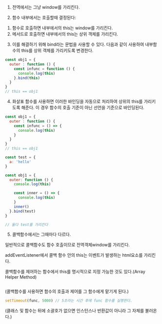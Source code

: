 1. 전역에서는 그냥 window를 가리킨다.

2. 함수 내부에서는 호출할때 결정된다: 
  1) 함수로 호출하면 내부에서의 this는 window를 가리킨다.
  2) 메서드로 호출하면 내부에서의 this는 상위 객체를 가리킨다.

3. 이를 해결하기 위해 bind라는 문법을 사용할 수 있다. 다음과 같이 사용하여 내부함수의 this를 상위 객체를 가리키도록 변경한다.

```javascript
const obj1 = {
  outer : function () {
    const infunc = function () {
      console.log(this)
    }.bind(this)
  }
}
// this == obj1
```

4. 화살표 함수를 사용하면 이러한 바인딩을 자동으로 처리하여 상위의 this를 가리키도록 해준다. 이 경우 함수의 호출 기준이 아닌 선언을 기준으로 바인딩된다.

```javascript
const obj1 = {
  outer : function () {
    const infunc = () => {
      console.log(this)
    }
  }
}
// this == obj1
```

```javascript
const test = {
  a: 'hello'
}

const obj1 = {
  outer: function () {
    console.log(this)

    const inner = () => {
      console.log(this)
    }
    inner()
  }.bind(test)
}

// 둘다 test를 가리킨다
```

5. 콜백함수에서는 그때마다 다르다.

일반적으로 콜백함수도 함수 호출이므로 전역객체window를 가리킨다.

addEventListener에서 콜백 함수 안의 this는 이벤트가 발생하는 html요소를 가리킨다.

콜백함수를 제어하는 함수에서 this를 명시적으로 지정 가능한 것도 있다.(Array Helper Method)

```

```

(콜백함수를 사용하면 함수의 호출과 제어를 그 함수에게 맡기게 된다.)

```javascript
setTimeout(func, 5000) // 5초라는 시간 후에 func 함수를 실행한다.
```
(클래스 및 함수는 뒤에 소괄호가 없으면 인스턴스나 반환값이 아니라 그 자체를 불러온다.)